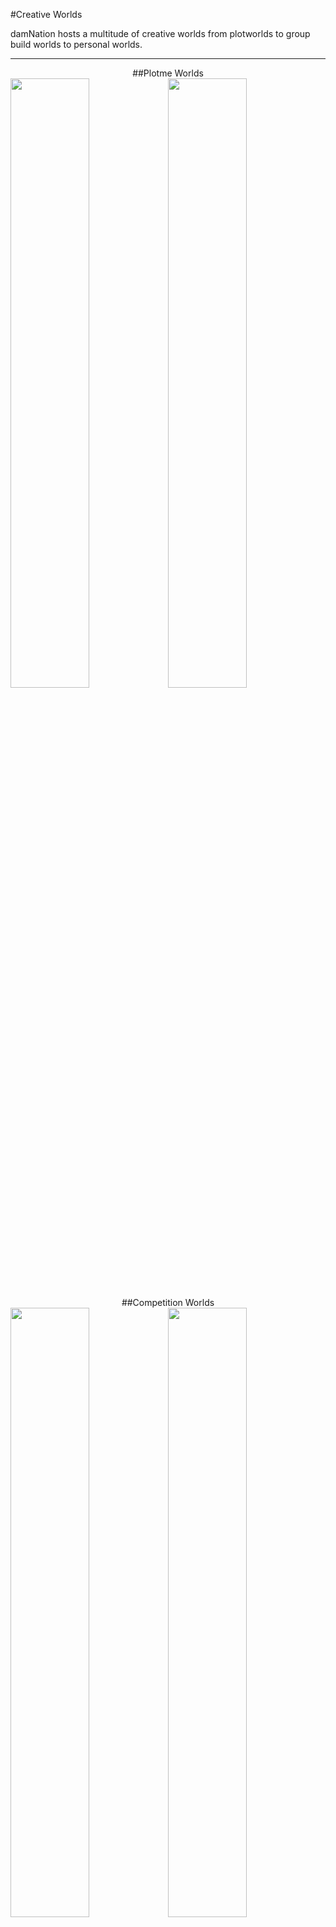 ---
---
#Creative Worlds

damNation hosts a multitude of creative worlds from plotworlds to group build worlds to personal worlds.

___
<div style="text-align: center;" markdown="1">
##Plotme Worlds
</div>
<a href="{{site.baseurl}}/plotworld">
  <img style="float: left; max-width:464px; width: 50%;" src="{{site.baseurl}}/media/Worlds_Plotworld.png"></a>
<a href="{{site.baseurl}}/largeplots">
  <img style="float: left; max-width:464px; width: 50%;" src="{{site.baseurl}}/media/Worlds_Largeplots.png"></a>

___

<div style="text-align: center;" markdown="1">
##Competition Worlds
</div>
<a href="{{site.baseurl}}/creative-comp">
  <img style="float: left; max-width:464px; width: 50%;" src="{{site.baseurl}}/media/Worlds_Comp.png"></a>
<a href="{{site.baseurl}}/week-comp">
  <img style="float: left; max-width:464px; width: 50%;" src="{{site.baseurl}}/media/Worlds_WeekComp.png"></a>

___

<div style="text-align: center;" markdown="1">
##Themed Worlds
</div>
<a href="{{site.baseurl}}/eldaria">
  <img style="float: left; max-width:464px; width: 50%;" src="{{site.baseurl}}/media/Worlds_Eldaria.png"></a>
<a href="{{site.baseurl}}/deos-mundi">
  <img style="float: left; max-width:464px; width: 50%;" src="{{site.baseurl}}/media/Worlds_DeosMundi.png"></a>
<a href="{{site.baseurl}}/nilfheim">
  <img style="float: left; max-width:464px; width: 50%;" src="{{site.baseurl}}/media/Worlds_Nilfheim.png"></a>
___

<div style="text-align: center;" markdown="1">
##Museum Worlds
</div>
<a href="{{site.baseurl}}/gridworld">
  <img style="float: left; max-width:464px; width: 50%;" src="{{site.baseurl}}/media/Worlds_Gridworld.png"></a>
<a href="{{site.baseurl}}/autoplots">
  <img style="float: left; max-width:464px; width: 50%;" src="{{site.baseurl}}/media/Worlds_Autoplots.png"></a>
<a href="{{site.baseurl}}/esconia">
  <img style="float: left; max-width:464px; width: 50%;" src="{{site.baseurl}}/media/Worlds_Esconia.png"></a>
<a href="{{site.baseurl}}/membra">
  <img style="float: left; max-width:464px; width: 50%;" src="{{site.baseurl}}/media/Worlds_Membra.png"></a>
<a href="{{site.baseurl}}/adamantis">
  <img style="float: left; max-width:464px; width: 50%;" src="{{site.baseurl}}/media/Worlds_Adamantis.png"></a>
<a href="{{site.baseurl}}/titanic">
  <img style="float: left; max-width:464px; width: 50%;" src="{{site.baseurl}}/media/Worlds_Titanic.png"></a>
<a href="{{site.baseurl}}/mages-college">
  <img style="float: left; max-width:464px; width: 50%;" src="{{site.baseurl}}/media/Worlds_MagesCollege.png"></a>

___
